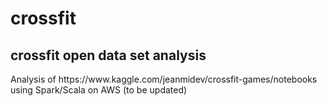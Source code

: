 # crossfit
<h2> crossfit open data set analysis </h2>
<p> Analysis of https://www.kaggle.com/jeanmidev/crossfit-games/notebooks using Spark/Scala on AWS (to be updated)</p>
